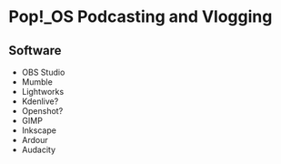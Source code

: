 # Pop!\_OS Podcasting and Vlogging

## Software

- OBS Studio
- Mumble
- Lightworks
- Kdenlive?
- Openshot?
- GIMP
- Inkscape
- Ardour
- Audacity